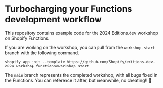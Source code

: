 # Turbocharging your Functions development workflow

This repository contains example code for the 2024 Editions.dev workshop on Shopify Functions.

If you are working on the workshop, you can pull from the `workshop-start` branch with the following command.

```
shopify app init --template https://github.com/Shopify/editions-dev-2024-workshop-functions#workshop-start
```

The `main` branch represents the completed workshop, with all bugs fixed in the Functions. You can reference it after, but meanwhile, no cheating!! 🙈